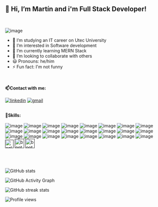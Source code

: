 <h2><b> 👋 Hi, I’m Martín and i'm Full Stack Developer!</b></h2><br>

![image](https://raw.githubusercontent.com/sagar-viradiya/sagar-viradiya/master/resources/banner.png)

- 📖 I’m studying an IT career on Utec University
- 👀 I’m interested in Software development
- 🌱 I’m currently learning MERN Stack 
- 💞️ I’m looking to collaborate with others
- :smiley: Pronouns: he/him
- :zap: Fun fact: I'm not funny
<br>



<b>:mailbox:Contact with me:</b><br><br>
[<img src='https://img.shields.io/badge/LinkedIn-0077B5?style=for-the-badge&logo=linkedin&logoColor=white' alt='linkedin'>](https://www.linkedin.com/in/martín-suárez/)
[<img src='https://img.shields.io/badge/Gmail-D14836?style=for-the-badge&logo=gmail&logoColor=white' alt='gmail'>](mailto:martin.suarez.personal@gmail.com)
<br><br>

<b>:rocket:Skills:</b><br><br>
![image](https://img.shields.io/badge/HTML5-E34F26?style=for-the-badge&logo=html5&logoColor=white)
![image](https://img.shields.io/badge/CSS3-1572B6?style=for-the-badge&logo=css3&logoColor=white)
![image](https://img.shields.io/badge/JavaScript-323330?style=for-the-badge&logo=javascript&logoColor=F7DF1E)
![image](https://img.shields.io/badge/Node.js-43853D?style=for-the-badge&logo=node.js&logoColor=white)
![image](https://img.shields.io/badge/Java-ED8B00?style=for-the-badge&logo=java&logoColor=white)
![image](https://img.shields.io/badge/React-20232A?style=for-the-badge&logo=react&logoColor=61DAFB)
![image](https://img.shields.io/badge/MongoDB-4EA94B?style=for-the-badge&logo=mongodb&logoColor=white)
![image](https://img.shields.io/badge/Postman-FF6C37?style=for-the-badge&logo=Postman&logoColor=white)
![image](https://img.shields.io/badge/React_Router-CA4245?style=for-the-badge&logo=react-router&logoColor=white)
![image](https://img.shields.io/badge/styled--components-DB7093?style=for-the-badge&logo=styled-components&logoColor=white)
![image](https://img.shields.io/badge/Material--UI-0081CB?style=for-the-badge&logo=material-ui&logoColor=white)
![image](https://img.shields.io/badge/Flask-000000?style=for-the-badge&logo=flask&logoColor=white)
![image](https://img.shields.io/badge/Jest-C21325?style=for-the-badge&logo=jest&logoColor=white)
![image](https://img.shields.io/badge/jQuery-0769AD?style=for-the-badge&logo=jquery&logoColor=white)
![image](https://img.shields.io/badge/JWT-000000?style=for-the-badge&logo=JSON%20web%20tokens&logoColor=white)
![image](https://img.shields.io/badge/npm-CB3837?style=for-the-badge&logo=npm&logoColor=white)
![image](https://img.shields.io/badge/Sass-CC6699?style=for-the-badge&logo=sass&logoColor=white)
![image](https://img.shields.io/badge/Python-FFD43B?style=for-the-badge&logo=python&logoColor=darkgreen)
![image](https://img.shields.io/badge/Haskell-5D4F85?style=for-the-badge&logo=haskell&logoColor=white)
![image](https://img.shields.io/badge/json-5E5C5C?style=for-the-badge&logo=json&logoColor=white)
![image](https://img.shields.io/badge/Trello-0052CC?style=for-the-badge&logo=trello&logoColor=white)
![image](https://img.shields.io/badge/Hibernate-59666C?style=for-the-badge&logo=Hibernate&logoColor=white)
![image](https://img.shields.io/badge/Linux-FCC624?style=for-the-badge&logo=linux&logoColor=black)
![image](https://img.shields.io/badge/Windows-0078D6?style=for-the-badge&logo=windows&logoColor=white)
[<img src='https://hakin9.org/wp-content/uploads/2019/08/connect-a-flask-app-to-a-mysql-database-with-sqlalchemy-and-pymysql.jpg' alt='sql alchemy' height='27'>]()
[<img src='https://anthoncode.com/wp-content/uploads/2019/01/bootstrap-logo-png.png' alt='bootstrap' height='30'>]()
[<img src='https://w7.pngwing.com/pngs/212/722/png-transparent-web-development-express-js-javascript-software-framework-laravel-world-wide-web-purple-blue-text.png' alt='bootstrap' height='30'>]()


<br><br>

![GitHub stats](https://github-readme-stats.vercel.app/api?username=kiddopro&show_icons=true)  

![GitHub Activity Graph](https://activity-graph.herokuapp.com/graph?username=kiddopro)  

![GitHub streak stats](https://github-readme-streak-stats.herokuapp.com/?user=kiddopro)  

![Profile views](https://gpvc.arturio.dev/kiddopro)

